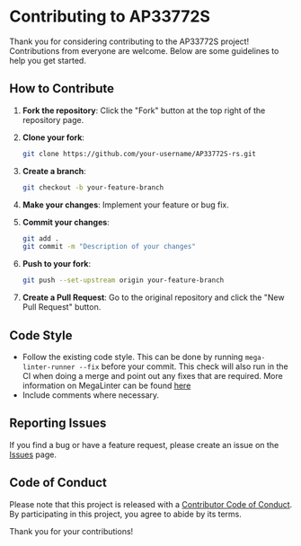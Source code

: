 # Contributing to AP33772S

Thank you for considering contributing to the AP33772S project! Contributions from everyone are welcome. Below are some guidelines to help you get started.

## How to Contribute

1. **Fork the repository**: Click the "Fork" button at the top right of the repository page.

2. **Clone your fork**:
    <!-- markdown-link-check-disable -->
    ```sh
    git clone https://github.com/your-username/AP33772S-rs.git
    ```
    <!-- markdown-link-check-enable -->

3. **Create a branch**:

    ```sh
    git checkout -b your-feature-branch
    ```

4. **Make your changes**: Implement your feature or bug fix.

5. **Commit your changes**:

    ```sh
    git add .
    git commit -m "Description of your changes"
    ```

6. **Push to your fork**:

    ```sh
    git push --set-upstream origin your-feature-branch
    ```

7. **Create a Pull Request**: Go to the original repository and click the "New Pull Request" button.

## Code Style

- Follow the existing code style. This can be done by running `mega-linter-runner --fix` before your commit. This check will also run in the CI when doing a merge and point out any fixes that are required. More information on MegaLinter can be found [here](https://megalinter.io/latest/)
- Include comments where necessary.

## Reporting Issues

If you find a bug or have a feature request, please create an issue on the [Issues](https://github.com/ScottGibb/AP33772S-rs/issues) page.

## Code of Conduct

Please note that this project is released with a [Contributor Code of Conduct](CODE-OF-CONDUCT.md). By participating in this project, you agree to abide by its terms.

Thank you for your contributions!
